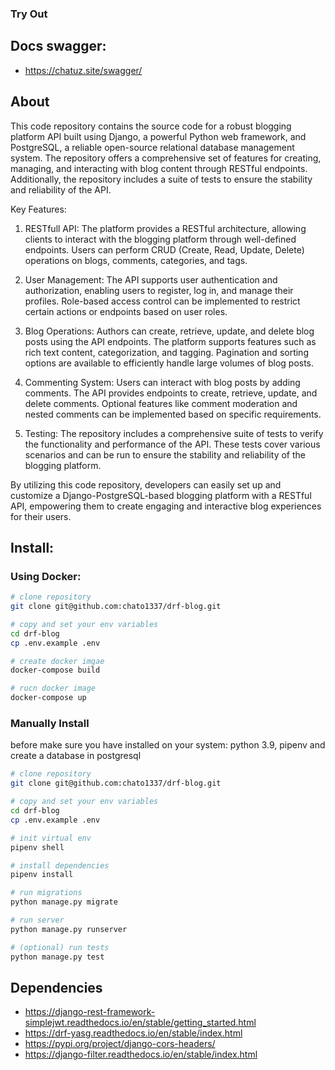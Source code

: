 
### Try Out


## Docs swagger:
- https://chatuz.site/swagger/

## About
This code repository contains the source code for a robust blogging platform API built using Django, a powerful Python web framework, and PostgreSQL, a reliable open-source relational database management system. The repository offers a comprehensive set of features for creating, managing, and interacting with blog content through RESTful endpoints. Additionally, the repository includes a suite of tests to ensure the stability and reliability of the API.

Key Features:

1.  RESTfull API: The platform provides a RESTful architecture, allowing clients to interact with the blogging platform through well-defined endpoints. Users can perform CRUD (Create, Read, Update, Delete) operations on blogs, comments, categories, and tags.
    
2.  User Management: The API supports user authentication and authorization, enabling users to register, log in, and manage their profiles. Role-based access control can be implemented to restrict certain actions or endpoints based on user roles.
    
3.  Blog Operations: Authors can create, retrieve, update, and delete blog posts using the API endpoints. The platform supports features such as rich text content, categorization, and tagging. Pagination and sorting options are available to efficiently handle large volumes of blog posts.
    
4.  Commenting System: Users can interact with blog posts by adding comments. The API provides endpoints to create, retrieve, update, and delete comments. Optional features like comment moderation and nested comments can be implemented based on specific requirements.
    
5.  Testing: The repository includes a comprehensive suite of tests to verify the functionality and performance of the API. These tests cover various scenarios and can be run to ensure the stability and reliability of the blogging platform.
    

By utilizing this code repository, developers can easily set up and customize a Django-PostgreSQL-based blogging platform with a RESTful API, empowering them to create engaging and interactive blog experiences for their users.

## Install:

### Using Docker:

```bash
# clone repository
git clone git@github.com:chato1337/drf-blog.git

# copy and set your env variables
cd drf-blog
cp .env.example .env

# create docker imgae
docker-compose build

# rucn docker image
docker-compose up
```

### Manually Install
before make sure you have installed on your system: python 3.9, pipenv and create a database in postgresql

```bash
# clone repository
git clone git@github.com:chato1337/drf-blog.git

# copy and set your env variables
cd drf-blog
cp .env.example .env

# init virtual env
pipenv shell

# install dependencies
pipenv install

# run migrations
python manage.py migrate

# run server
python manage.py runserver

# (optional) run tests
python manage.py test
```

## Dependencies

- https://django-rest-framework-simplejwt.readthedocs.io/en/stable/getting_started.html
- https://drf-yasg.readthedocs.io/en/stable/index.html
- https://pypi.org/project/django-cors-headers/
- https://django-filter.readthedocs.io/en/stable/index.html